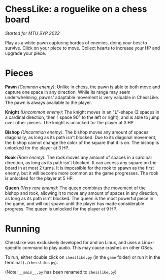 # ChessLike: a roguelike on a chess board
*Started for MTU SYP 2022*

Play as a white pawn capturing hordes of enemies, doing your best to survive. Click on your piece to move. Collect hearts to increase your HP and upgrade your piece.

# Pieces
**Pawn** *(Common enemy)*:
Unlike in chess, the pawn is able to both move and capture one space in any direction. While its range may seem underwhelming, pawns' adaptable movement is very valuable in ChessLike.
The pawn is always available to the player.

**Knight** *(Uncommon enemy)*:
The knight moves in an "L"-shape (2 spaces in a cardinal direction, then 1 space 90° to the left or right), and is able to jump over other pieces.
The knight is unlocked for the player at 3 HP.

**Bishop** *(Uncommon enemy)*:
The bishop moves any amount of spaces diagonally, as long as its path isn't blocked. Due to its diagonal movement, the bishop cannot change the color of the square that it is on.
The bishop is unlocked for the player at 3 HP.

**Rook** *(Rare enemy)*:
The rook moves any amount of spaces in a cardinal direction, as long as its path isn't blocked. It can access any square on the board in at most 2 turns. It is impossible for the rook to spawn as the first enemy, but it will become more common as the game progresses.
The rook is unlocked for the player at 5 HP.

**Queen** *(Very rare enemy)*:
The queen combines the movement of the bishop and rook, allowing it to move any amount of spaces in any direction, as long as its path isn't blocked. The queen is the most powerful piece in the game, and will not spawn until the player has made considerable progress.
The queen is unlocked for the player at 9 HP.

# Running
ChessLike was exclusively developed for and on Linux, and uses a Linux-specific command to play audio. This may cause crashes on other OSes.

To run, either double click on `chesslike.py` (in the `game` folder) or run it in the terminal (`./chesslike.py`).

(Note: `__main__.py` has been renamed to `chesslike.py`)